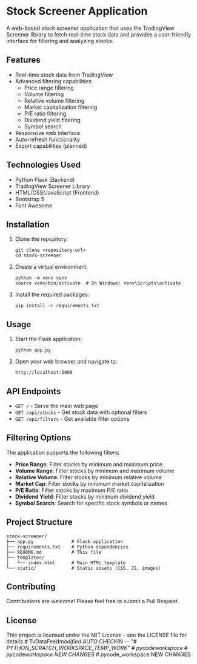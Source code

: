 # Stock Screener Application

A web-based stock screener application that uses the TradingView Screener library to fetch real-time stock data and provides a user-friendly interface for filtering and analyzing stocks.

## Features

- Real-time stock data from TradingView
- Advanced filtering capabilities:
  - Price range filtering
  - Volume filtering
  - Relative volume filtering
  - Market capitalization filtering
  - P/E ratio filtering
  - Dividend yield filtering
  - Symbol search
- Responsive web interface
- Auto-refresh functionality
- Export capabilities (planned)

## Technologies Used

- Python Flask (Backend)
- TradingView Screener Library
- HTML/CSS/JavaScript (Frontend)
- Bootstrap 5
- Font Awesome

## Installation

1. Clone the repository:
   ```
   git clone <repository-url>
   cd stock-screener
   ```

2. Create a virtual environment:
   ```
   python -m venv venv
   source venv/bin/activate  # On Windows: venv\Scripts\activate
   ```

3. Install the required packages:
   ```
   pip install -r requirements.txt
   ```

## Usage

1. Start the Flask application:
   ```
   python app.py
   ```

2. Open your web browser and navigate to:
   ```
   http://localhost:5000
   ```

## API Endpoints

- `GET /` - Serve the main web page
- `GET /api/stocks` - Get stock data with optional filters
- `GET /api/filters` - Get available filter options

## Filtering Options

The application supports the following filters:

- **Price Range**: Filter stocks by minimum and maximum price
- **Volume Range**: Filter stocks by minimum and maximum volume
- **Relative Volume**: Filter stocks by minimum relative volume
- **Market Cap**: Filter stocks by minimum market capitalization
- **P/E Ratio**: Filter stocks by maximum P/E ratio
- **Dividend Yield**: Filter stocks by minimum dividend yield
- **Symbol Search**: Search for specific stock symbols or names

## Project Structure

```
stock-screener/
├── app.py              # Flask application
├── requirements.txt    # Python dependencies
├── README.md           # This file
├── templates/
│   └── index.html      # Main HTML template
└── static/             # Static assets (CSS, JS, images)
```

## Contributing

Contributions are welcome! Please feel free to submit a Pull Request.

## License

This project is licensed under the MIT License - see the LICENSE file for details.#   T v D a t a F e e d _ m o d i f i e d   A U T O   C H E C K I N   - -  
 "# PYTHON_SCRATCH_WORKSPACE_TEMP_WORK" 
#   p y _ c o d e _ w o r k s p a c e  
 #   p y _ c o d e _ w o r k s p a c e   N E W   C H A N G E S    
 #   p y _ c o d e _ w o r k s p a c e   N E W   C H A N G E S    
 